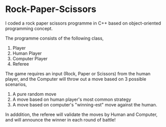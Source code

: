 # Rock-Paper-Scissors
I coded a rock paper scissors programme in C++ based on object-oriented programming concept.

The programme consists of the following class,
1. Player
2. Human Player
3. Computer Player
4. Referee

The game requires an input (Rock, Paper or Scissors) from the human player, and the Computer will throw out a move based on 3 possible scenarios,
1. A pure random move
2. A move based on human player's most common strategy
3. A move based on computer's "winning-est" move against the human.

In adddition, the referee will validate the moves by Human and Computer, and will announce the winner in each round of battle!
